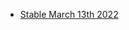 -   [Stable March 13th 2022](https://github.com/BGOOONZ-BLOG/https-bgoonzblog20-backup/commit/c3f30229ac3dcd19ff54798227ce065c216e0c11)
